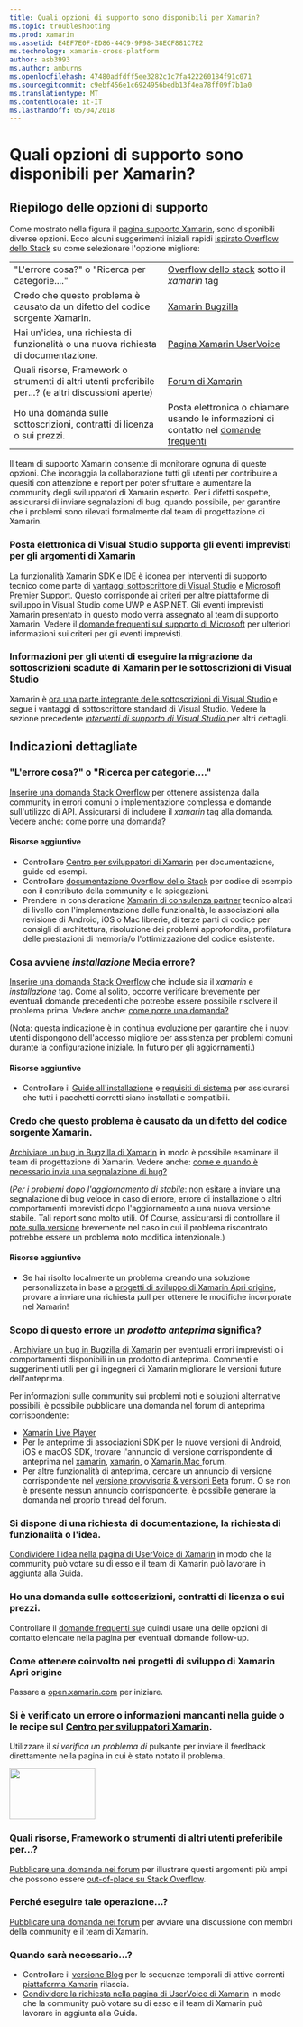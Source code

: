 ```yaml
---
title: Quali opzioni di supporto sono disponibili per Xamarin?
ms.topic: troubleshooting
ms.prod: xamarin
ms.assetid: E4EF7E0F-ED86-44C9-9F98-38ECF881C7E2
ms.technology: xamarin-cross-platform
author: asb3993
ms.author: amburns
ms.openlocfilehash: 47480adfdff5ee3282c1c7fa422260184f91c071
ms.sourcegitcommit: c9ebf456e1c6924956bedb13f4ea78ff09f7b1a0
ms.translationtype: MT
ms.contentlocale: it-IT
ms.lasthandoff: 05/04/2018
---
```

# <a name="what-support-options-are-available-for-xamarin"></a>Quali opzioni di supporto sono disponibili per Xamarin?

## <a name="summary-of-support-options"></a>Riepilogo delle opzioni di supporto

Come mostrato nella figura il [pagina supporto Xamarin](https://www.xamarin.com/support), sono disponibili diverse opzioni.  Ecco alcuni suggerimenti iniziali rapidi [ispirato Overflow dello Stack](http://stackoverflow.com/help/product-support) su come selezionare l'opzione migliore:

|   |   |
|---|---|
|"L'errore cosa?" o "Ricerca per categorie...."|[Overflow dello stack](http://stackoverflow.com/questions/ask?tags=xamarin) sotto il *xamarin* tag|
|Credo che questo problema è causato da un difetto del codice sorgente Xamarin.|[Xamarin Bugzilla](https://bugzilla.xamarin.com/page.cgi?id=bug-writing.html)|
|Hai un'idea, una richiesta di funzionalità o una nuova richiesta di documentazione.|[Pagina Xamarin UserVoice](https://xamarin.uservoice.com)|
|Quali risorse, Framework o strumenti di altri utenti preferibile per...? (e altri discussioni aperte)|[Forum di Xamarin](https://forums.xamarin.com)|
|Ho una domanda sulle sottoscrizioni, contratti di licenza o sui prezzi.|Posta elettronica o chiamare usando le informazioni di contatto nel [domande frequenti](https://www.xamarin.com/faq)|

Il team di supporto Xamarin consente di monitorare ognuna di queste opzioni.  Che incoraggia la collaborazione tutti gli utenti per contribuire a quesiti con attenzione e report per poter sfruttare e aumentare la community degli sviluppatori di Xamarin esperto.  Per i difetti sospette, assicurarsi di inviare segnalazioni di bug, quando possibile, per garantire che i problemi sono rilevati formalmente dal team di progettazione di Xamarin.

<a name="Visual_Studio_email_support_incidents_for_Xamarin_topics"/>

### <a name="visual-studio-email-support-incidents-for-xamarin-topics"></a>Posta elettronica di Visual Studio supporta gli eventi imprevisti per gli argomenti di Xamarin

La funzionalità Xamarin SDK e IDE è idonea per interventi di supporto tecnico come parte di [vantaggi sottoscrittore di Visual Studio](https://msdn.microsoft.com/subscriptions/bb266240) e [Microsoft Premier Support](https://www.microsoft.com/microsoftservices/support.aspx).  Questo corrisponde ai criteri per altre piattaforme di sviluppo in Visual Studio come UWP e ASP.NET.  Gli eventi imprevisti Xamarin presentato in questo modo verrà assegnato al team di supporto Xamarin.  Vedere il [domande frequenti sul supporto di Microsoft](https://support.microsoft.com/gp/offerprophone) per ulteriori informazioni sui criteri per gli eventi imprevisti.

### <a name="information-for-users-migrating-from-expired-xamarin-subscriptions-to-visual-studio-subscriptions"></a>Informazioni per gli utenti di eseguire la migrazione da sottoscrizioni scadute di Xamarin per le sottoscrizioni di Visual Studio

Xamarin è [ora una parte integrante delle sottoscrizioni di Visual Studio](https://blog.xamarin.com/xamarin-for-all/) e segue i vantaggi di sottoscrittore standard di Visual Studio.  Vedere la sezione precedente [ *interventi di supporto di Visual Studio* ](#Visual_Studio_email_support_incidents_for_Xamarin_topics) per altri dettagli.

## <a name="detailed-recommendations"></a>Indicazioni dettagliate

### <a name="what-does-this-error-mean-or-how-do-i--"></a>"L'errore cosa?" o "Ricerca per categorie...."

[Inserire una domanda Stack Overflow](http://stackoverflow.com/questions/ask?tags=xamarin) per ottenere assistenza dalla community in errori comuni o implementazione complessa e domande sull'utilizzo di API.  Assicurarsi di includere il _xamarin_ tag alla domanda.  Vedere anche: [come porre una domanda?](http://stackoverflow.com/help/how-to-ask)

#### <a name="additional-resources"></a>Risorse aggiuntive

-   Controllare [Centro per sviluppatori di Xamarin](/index.md) per documentazione, guide ed esempi.
-   Controllare [documentazione Overflow dello Stack](http://stackoverflow.com/documentation) per codice di esempio con il contributo della community e le spiegazioni.
-   Prendere in considerazione [Xamarin di consulenza partner](https://www.xamarin.com/consulting-partners) tecnico alzati di livello con l'implementazione delle funzionalità, le associazioni alla revisione di Android, iOS o Mac librerie, di terze parti di codice per consigli di architettura, risoluzione dei problemi approfondita, profilatura delle prestazioni di memoria/o l'ottimizzazione del codice esistente.

### <a name="what-does-this-installation-error-mean"></a>Cosa avviene _installazione_ Media errore?

[Inserire una domanda Stack Overflow](http://stackoverflow.com/questions/ask?tags=xamarin+installation) che include sia il _xamarin_ e _installazione_ tag.  Come al solito, occorre verificare brevemente per eventuali domande precedenti che potrebbe essere possibile risolvere il problema prima.  Vedere anche: [come porre una domanda?](http://stackoverflow.com/help/how-to-ask)

(Nota: questa indicazione è in continua evoluzione per garantire che i nuovi utenti dispongono dell'accesso migliore per assistenza per problemi comuni durante la configurazione iniziale.  In futuro per gli aggiornamenti.)

#### <a name="additional-resources"></a>Risorse aggiuntive

-   Controllare il [Guide all'installazione](~/cross-platform/get-started/installation/index.md) e [requisiti di sistema](~/cross-platform/get-started/requirements.md) per assicurarsi che tutti i pacchetti corretti siano installati e compatibili.

### <a name="i-believe-this-problem-is-caused-by-a-defect-in-the-xamarin-source-code"></a>Credo che questo problema è causato da un difetto del codice sorgente Xamarin.

[Archiviare un bug in Bugzilla di Xamarin](https://bugzilla.xamarin.com/page.cgi?id=bug-writing.html) in modo è possibile esaminare il team di progettazione di Xamarin.  Vedere anche: [come e quando è necessario invia una segnalazione di bug?](~/cross-platform/troubleshooting/questions/howto-file-bug.md)

(*Per i problemi dopo l'aggiornamento di stabile*: non esitare a inviare una segnalazione di bug veloce in caso di errore, errore di installazione o altri comportamenti imprevisti dopo l'aggiornamento a una nuova versione stabile.  Tali report sono molto utili.  Of Course, assicurarsi di controllare il [note sulla versione](https://developer.xamarin.com/releases/) brevemente nel caso in cui il problema riscontrato potrebbe essere un problema noto modifica intenzionale.)

#### <a name="additional-resources"></a>Risorse aggiuntive

-   Se hai risolto localmente un problema creando una soluzione personalizzata in base a [progetti di sviluppo di Xamarin Apri origine](http://open.xamarin.com/), provare a inviare una richiesta pull per ottenere le modifiche incorporate nel Xamarin!

### <a name="what-does-this-error-in-a-preview-product-mean"></a>Scopo di questo errore un _prodotto anteprima_ significa?

. [Archiviare un bug in Bugzilla di Xamarin](https://bugzilla.xamarin.com/page.cgi?id=bug-writing.html) per eventuali errori imprevisti o i comportamenti disponibili in un prodotto di anteprima.  Commenti e suggerimenti utili per gli ingegneri di Xamarin migliorare le versioni future dell'anteprima.

Per informazioni sulle community sui problemi noti e soluzioni alternative possibili, è possibile pubblicare una domanda nel forum di anteprima corrispondente:

-   [Xamarin Live Player](https://forums.xamarin.com/categories/live-player)
-   Per le anteprime di associazioni SDK per le nuove versioni di Android, iOS e macOS SDK, trovare l'annuncio di versione corrispondente di anteprima nel [xamarin](http://forums.xamarin.com/categories/android), [xamarin](http://forums.xamarin.com/categories/ios), o [Xamarin.Mac ](http://forums.xamarin.com/categories/mac) forum.
-   Per altre funzionalità di anteprima, cercare un annuncio di versione corrispondente nel [versione provvisoria & versioni Beta](http://forums.xamarin.com/categories/xamarin-prerelease) forum.  O se non è presente nessun annuncio corrispondente, è possibile generare la domanda nel proprio thread del forum.

### <a name="i-have-an-idea-feature-request-or-documentation-request"></a>Si dispone di una richiesta di documentazione, la richiesta di funzionalità o l'idea.

[Condividere l'idea nella pagina di UserVoice di Xamarin](https://xamarin.uservoice.com) in modo che la community può votare su di esso e il team di Xamarin può lavorare in aggiunta alla Guida.

### <a name="i-have-a-question-about-subscriptions-licensing-or-pricing"></a>Ho una domanda sulle sottoscrizioni, contratti di licenza o sui prezzi.

Controllare il [domande frequenti su](https://www.xamarin.com/faq)e quindi usare una delle opzioni di contatto elencate nella pagina per eventuali domande follow-up.

### <a name="how-do-i-get-involved-in-xamarins-open-source-development-projects"></a>Come ottenere coinvolto nei progetti di sviluppo di Xamarin Apri origine

Passare a [open.xamarin.com](http://open.xamarin.com/) per iniziare.

### <a name="i-found-a-mistake-or-missing-information-in-the-guides-or-recipes-on-the-xamarin-developer-centerindexmd"></a>Si è verificato un errore o informazioni mancanti nella guide o le recipe sul [Centro per sviluppatori Xamarin](/index.md).

Utilizzare il _si verifica un problema di_ pulsante per inviare il feedback direttamente nella pagina in cui è stato notato il problema.

[<img src="support-options-images/feedback.png" style="width: 152px; height: 90px;">](support-options-images/feedback.png)

### <a name="what-resources-frameworks-or-tools-do-other-users-recommend-for--"></a>Quali risorse, Framework o strumenti di altri utenti preferibile per...?

[Pubblicare una domanda nei forum](https://forums.xamarin.com/) per illustrare questi argomenti più ampi che possono essere [out-of-place su Stack Overflow](http://stackoverflow.com/help/dont-ask).

### <a name="why-do-you--"></a>Perché eseguire tale operazione...?

[Pubblicare una domanda nei forum](https://forums.xamarin.com/) per avviare una discussione con membri della community e il team di Xamarin.

### <a name="when-will-you--"></a>Quando sarà necessario...?

-   Controllare il [versione Blog](http://releases.xamarin.com/) per le sequenze temporali di attive correnti [piattaforma Xamarin](https://www.xamarin.com/platform) rilascia.
-   [Condividere la richiesta nella pagina di UserVoice di Xamarin](https://xamarin.uservoice.com) in modo che la community può votare su di esso e il team di Xamarin può lavorare in aggiunta alla Guida.

